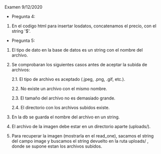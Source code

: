 Examen 9/12/2020


* Pregunta 4:

1. En el codigo html para insertar losdatos, concatenamos el precio, con el string '$'.


* Pregunta 5:

1. El tipo de dato en la base de datos es un string con el nombre del archivo.

2. Se comprobaran los siguientes casos antes de aceptar la subida de archivos:

    2.1. El tipo de archivo es aceptado (.jpeg, .png, .gif, etc.).

    2.2. No existe un archivo con el mismo nombre.

    2.3. El tamaño del archivo no es demasiado grande.

    2.4. El directorio con los archivos subidos existe.

3. En la db se guarda el nombre del archivo en un string.

4. El archivo de la imagen debe estar en un directorio aparte (uploads/).

5. Para recuperar la imagen (mostrarla en el read_one), sacamos el string del campo image y buscamos el string devuelto en la ruta uploads/ , donde se supone estan los archivos subidos.